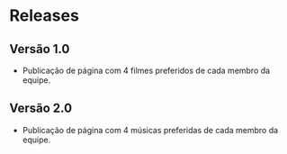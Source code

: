# Releases
## Versão 1.0

* Publicação de página com 4 filmes preferidos de cada membro da equipe.

## Versão 2.0

* Publicação de página com 4 músicas preferidas de cada membro da equipe.
